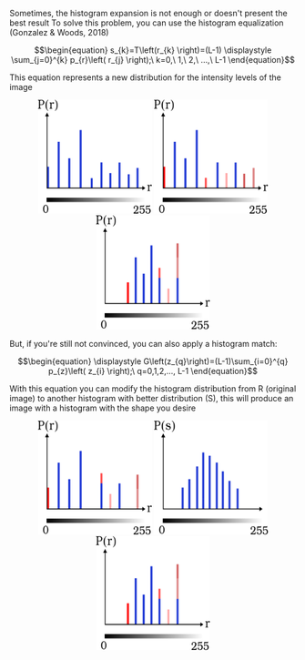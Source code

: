 Sometimes, the histogram expansion is not enough or doesn't present the best result
To solve this problem, you can use the histogram equalization (Gonzalez & Woods, 2018)

$$\begin{equation}
s_{k}=T\left(r_{k} \right)=(L-1)  \displaystyle \sum_{j=0}^{k} p_{r}\left( r_{j} \right);\ k=0,\ 1,\ 2,\ ...,\ L-1
\end{equation}$$

This equation represents a new distribution for the intensity levels of the image

<p align="middle">
  <img src="/Images/equ4.png" height=200 width=200>
  <img src="/Images/equ5.png" height=200 width=200>
  <img src="/Images/equ6.png" height=200 width=200>
</p>

But, if you're still not convinced, you can also apply a histogram match:

$$\begin{equation}
 \displaystyle G\left(z_{q}\right)=(L-1)\sum_{i=0}^{q} p_{z}\left( z_{i} \right);\  q=0,1,2,..., L-1
\end{equation}$$

With this equation you can modify the histogram distribution from R (original image) to another histogram with better distribution
(S), this will produce an image with a histogram with the shape you desire

<p align="middle">
  <img src="/Images/equ1.png" height=200 width=200>
  <img src="/Images/equ2.png" height=200 width=200>
  <img src="/Images/equ3.png" height=200 width=200>
</p>
